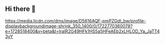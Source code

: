 ## Hi there 👋
https://media.licdn.com/dms/image/D5616AQF-pmPZGdI_bw/profile-displaybackgroundimage-shrink_350_1400/0/1722770360078?e=1728518400&v=beta&t=IralR2G49HFk1HS5a5HFeAEb2xLHLOD_Ya_JaTT43yY
<!--
**devKongkon/devkongkon** is a ✨ _special_ ✨ repository because its `README.md` (this file) appears on your GitHub profile.

Here are some ideas to get you started:

- 🔭 I’m currently working on ...
- 🌱 I’m currently learning ...
- 👯 I’m looking to collaborate on ...
- 🤔 I’m looking for help with ...
- 💬 Ask me about ...
- 📫 How to reach me: ...
- 😄 Pronouns: ...
- ⚡ Fun fact: ...
-->
